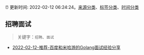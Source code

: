 :alarm_clock: 更新时间: 2022-02-12 06:24:24。[来源分类](../README.md)、[标签分类](../TAGS.md)、[时间分类](../TIMELINE.md)

## 招聘面试


> 关键字：`招聘`、`面试`



- [2022-02-12-推荐-百度和米哈游的Golang面试经验分享](https://toutiao.io/k/q0sox0k) 